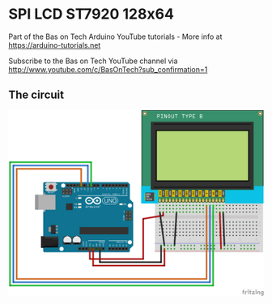 # SPI LCD ST7920 128x64
Part of the Bas on Tech Arduino YouTube tutorials - More info at https://arduino-tutorials.net

Subscribe to the Bas on Tech YouTube channel via http://www.youtube.com/c/BasOnTech?sub_confirmation=1

## The circuit
![alt text](./LCD-SPI-ST7920-128x64.png "circuit schema")